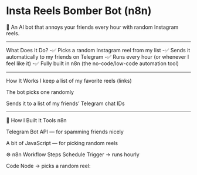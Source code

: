 # Insta Reels Bomber Bot (n8n)
🚀 An AI bot that annoys your friends every hour with random Instagram reels.

---
What Does It Do?
-✅ Picks a random Instagram reel from my list
-✅ Sends it automatically to my friends on Telegram
-✅ Runs every hour (or whenever I feel like it)
-✅ Fully built in n8n (the no-code/low-code automation tool)

---

How It Works
I keep a list of my favorite reels (links)

The bot picks one randomly

Sends it to a list of my friends’ Telegram chat IDs

---

🔧 How I Built It
Tools
n8n

Telegram Bot API — for spamming friends nicely

A bit of JavaScript — for picking random reels

⚙️ n8n Workflow Steps
Schedule Trigger → runs hourly

Code Node → picks a random reel:
